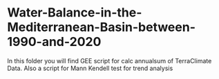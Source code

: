 # Water-Balance-in-the-Mediterranean-Basin-between-1990-and-2020
In this folder you will find GEE script for calc annualsum of TerraClimate Data.
Also a script for Mann Kendell test for trend analysis
